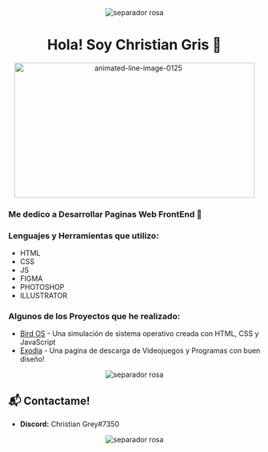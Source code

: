 <div align="center"><img src="https://user-images.githubusercontent.com/74702918/114761784-304f1180-9d1e-11eb-9159-4161aa4d03e6.png" border="0" alt="separador rosa" /></div>

<h1 align="center"> Hola! Soy Christian Gris 👋 </h1>

<div align="center" ><img width="480" height="270" src="https://media.giphy.com/media/836HiJc7pgzy8iNXCn/giphy.gif" border="0" alt="animated-line-image-0125" /></div>

### Me dedico a Desarrollar Paginas Web FrontEnd :rocket:

### Lenguajes y Herramientas que utilizo:

- HTML
- CSS
- JS
- FIGMA
- PHOTOSHOP
- ILLUSTRATOR


### Algunos de los Proyectos que he realizado: 

* [Bird OS](https://github.com/ChristianGris/Bird-OS) - Una simulación de sistema operativo creada con HTML, CSS y JavaScript
* [Exodia](https://github.com/ChristianGris/Exodia) - Una pagina de descarga de Videojuegos y Programas con buen diseño!

<div align="center"><img src="https://user-images.githubusercontent.com/74702918/114761784-304f1180-9d1e-11eb-9159-4161aa4d03e6.png" border="0" alt="separador rosa" /></div>

## :mailbox_with_mail: Contactame! 
 * **Discord:** Christian Grey#7350

<div align="center"><img src="https://user-images.githubusercontent.com/74702918/114761784-304f1180-9d1e-11eb-9159-4161aa4d03e6.png" border="0" alt="separador rosa" /></div>




<!--
**ChristianGris/ChristianGris** is a ✨ _special_ ✨ repository because its `README.md` (this file) appears on your GitHub profile.

Here are some ideas to get you started:

- 🔭 I’m currently working on ...
- 🌱 I’m currently learning ...
- 👯 I’m looking to collaborate on ...
- 🤔 I’m looking for help with ...
- 💬 Ask me about ...
- 📫 How to reach me: ...
- 😄 Pronouns: ...
- ⚡ Fun fact: ...
-->
